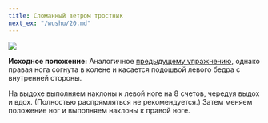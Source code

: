 ```yaml
---
title: Сломанный ветром тростник
next_ex: "/wushu/20.md"
---
```




![](../img/19.png)

**Исходное положение:** Аналогичное [предыдущему упражнению](../18), однако
правая нога согнута в колене и касается подошвой левого бедра с внутренней
стороны.

На выдохе выполняем наклоны к левой ноге на 8 счетов, чередуя выдох и вдох.
(Полностью распрямляться не рекомендуется.) Затем меняем положение ног и
выполняем наклоны к правой ноге.
